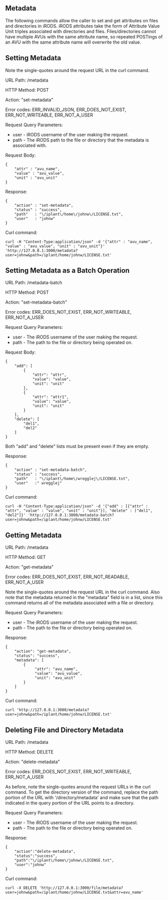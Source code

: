 Metadata
---------------------------

The following commands allow the caller to set and get attributes on files and directories in iRODS. iRODS attributes take the form of Attribute Value Unit triples associated with directories and files. Files/directories cannot have multiple AVUs with the same attribute name, so repeated POSTings of an AVU with the same attribute name will overwrite the old value.


Setting Metadata
------------------------------------
Note the single-quotes around the request URL in the curl command.

URL Path: /metadata

HTTP Method: POST

Action: "set-metadata"

Error codes: ERR_INVALID_JSON, ERR_DOES_NOT_EXIST, ERR_NOT_WRITEABLE, ERR_NOT_A_USER

Request Query Parameters:
* user - iRODS username of the user making the request.
* path - The iRODS path to the file or directory that the metadata is associated with.    

Request Body:

    {
        "attr" : "avu_name", 
        "value" : "avu_value", 
        "unit" : "avu_unit"
    }

Response:

    {
        "action" : "set-metadata",
        "status" : "success",
        "path"   : "\/iplant\/home\/johnw\/LICENSE.txt",
        "user"   : "johnw"
    }

Curl command:

    curl -H "Content-Type:application/json" -d '{"attr" : "avu_name", "value" : "avu_value", "unit" : "avu_unit"}' 'http://127.0.0.1:3000/metadata?user=johnw&path=/iplant/home/johnw/LICENSE.txt'


Setting Metadata as a Batch Operation
-------------------------------------
URL Path: /metadata-batch

HTTP Method: POST

Action: "set-metadata-batch"

Error codes: ERR_DOES_NOT_EXIST, ERR_NOT_WRITEABLE, ERR_NOT_A_USER

Request Query Parameters:
* user - The iRODS username of the user making the request.
* path - The path to the file or directory being operated on.

Request Body:

    { 
        "add": [ 
            { 
                "attr": "attr", 
                "value": "value", 
                "unit": "unit" 
            }, 
            { 
                "attr": "attr1", 
                "value": "value", 
                "unit": "unit" 
            } 
        ], 
        "delete": [ 
            "del1", 
            "del2" 
        ] 
    } 
    
Both "add" and "delete" lists must be present even if they are empty.

Response:

    {
        "action" : "set-metadata-batch",
        "status" : "success",
        "path"   : "\/iplant\/home\/wregglej\/LICENSE.txt",
        "user"   :" wregglej"
    }

Curl command:

    curl -H "Content-Type:application/json" -d '{"add" : [{"attr" : "attr", "value" : "value", "unit" : "unit"}], "delete" : ["del1", "del2"]}' 'http://127.0.0.1:3000/metadata-batch?user=johnw&path=/iplant/home/johnw/LICENSE.txt'
    

Getting Metadata
------------------------------------
URL Path: /metadata

HTTP Method: GET

Action: "get-metadata"

Error codes: ERR_DOES_NOT_EXIST, ERR_NOT_READABLE, ERR_NOT_A_USER

Note the single-quotes around the request URL in the curl command. Also note that the metadata returned in the "metadata" field is in a list, since this command returns all of the metadata associated with a file or directory.

Request Query Parameters:
* user - The iRODS username of the user making the request.
* path - The path to the file or directory being operated on.

Response:

    {
        "action": "get-metadata",
        "status": "success",
        "metadata": [
            {
                 "attr": "avu_name",
                 "value": "avu_value",
                 "unit": "avu_unit"
            }
        ]
    }

Curl command:

    curl 'http://127.0.0.1:3000/metadata?user=johnw&path=/iplant/home/johnw/LICENSE.txt'


Deleting File and Directory Metadata
------------------------------------
URL Path: /metadata

HTTP Method: DELETE

Action: "delete-metadata"

Error codes: ERR_DOES_NOT_EXIST, ERR_NOT_WRITEABLE, ERR_NOT_A_USER

As before, note the single-quotes around the request URLs in the curl command. To get the directory version of the command, replace the path portion of the URL with '/directory/metadata' and make sure that the path indicated in the query portion of the URL points to a directory.

Request Query Parameters:
* user - The iRODS username of the user making the request.
* path - The path to the file or directory being operated on.

Response:

    {
        "action":"delete-metadata",
        "status":"success",
        "path":"\/iplant\/home\/johnw\/LICENSE.txt",
        "user":"johnw"
    }

Curl command:

    curl -X DELETE 'http://127.0.0.1:3000/file/metadata?user=johnw&path=/iplant/home/johnw/LICENSE.txt&attr=avu_name'


